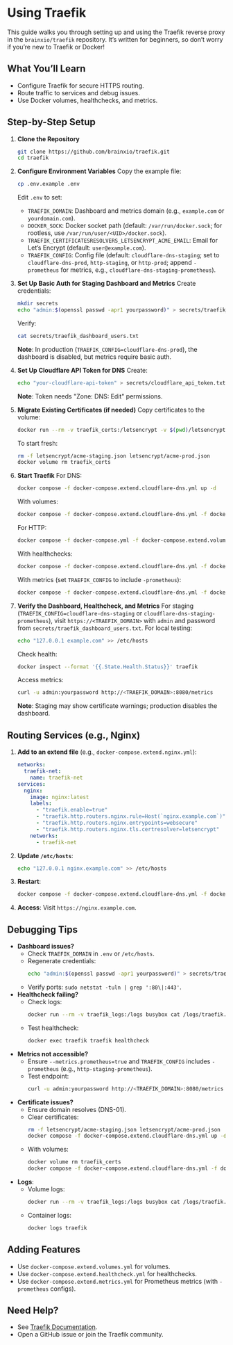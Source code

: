 # Using Traefik

This guide walks you through setting up and using the Traefik reverse proxy in the `brainxio/traefik` repository. It’s written for beginners, so don’t worry if you’re new to Traefik or Docker!

## What You’ll Learn
- Configure Traefik for secure HTTPS routing.
- Route traffic to services and debug issues.
- Use Docker volumes, healthchecks, and metrics.

## Step-by-Step Setup

1. **Clone the Repository**
   ```bash
   git clone https://github.com/brainxio/traefik.git
   cd traefik
   ```

2. **Configure Environment Variables**
   Copy the example file:
   ```bash
   cp .env.example .env
   ```
   Edit `.env` to set:
   - `TRAEFIK_DOMAIN`: Dashboard and metrics domain (e.g., `example.com` or `yourdomain.com`).
   - `DOCKER_SOCK`: Docker socket path (default: `/var/run/docker.sock`; for rootless, use `/var/run/user/<UID>/docker.sock`).
   - `TRAEFIK_CERTIFICATESRESOLVERS_LETSENCRYPT_ACME_EMAIL`: Email for Let’s Encrypt (default: `user@example.com`).
   - `TRAEFIK_CONFIG`: Config file (default: `cloudflare-dns-staging`; set to `cloudflare-dns-prod`, `http-staging`, or `http-prod`; append `-prometheus` for metrics, e.g., `cloudflare-dns-staging-prometheus`).

3. **Set Up Basic Auth for Staging Dashboard and Metrics**
   Create credentials:
   ```bash
   mkdir secrets
   echo "admin:$(openssl passwd -apr1 yourpassword)" > secrets/traefik_dashboard_users.txt
   ```
   Verify:
   ```bash
   cat secrets/traefik_dashboard_users.txt
   ```
   **Note**: In production (`TRAEFIK_CONFIG=cloudflare-dns-prod`), the dashboard is disabled, but metrics require basic auth.

4. **Set Up Cloudflare API Token for DNS**
   Create:
   ```bash
   echo "your-cloudflare-api-token" > secrets/cloudflare_api_token.txt
   ```
   **Note**: Token needs "Zone: DNS: Edit" permissions.

5. **Migrate Existing Certificates (if needed)**
   Copy certificates to the volume:
   ```bash
   docker run --rm -v traefik_certs:/letsencrypt -v $(pwd)/letsencrypt:/source busybox cp /source/*.json /letsencrypt
   ```
   To start fresh:
   ```bash
   rm -f letsencrypt/acme-staging.json letsencrypt/acme-prod.json
   docker volume rm traefik_certs
   ```

6. **Start Traefik**
   For DNS:
   ```bash
   docker compose -f docker-compose.extend.cloudflare-dns.yml up -d
   ```
   With volumes:
   ```bash
   docker compose -f docker-compose.extend.cloudflare-dns.yml -f docker-compose.extend.volumes.yml up -d
   ```
   For HTTP:
   ```bash
   docker compose -f docker-compose.yml -f docker-compose.extend.volumes.yml up -d
   ```
   With healthchecks:
   ```bash
   docker compose -f docker-compose.extend.cloudflare-dns.yml -f docker-compose.extend.volumes.yml -f docker-compose.extend.healthcheck.yml up -d
   ```
   With metrics (set `TRAEFIK_CONFIG` to include `-prometheus`):
   ```bash
   docker compose -f docker-compose.extend.cloudflare-dns.yml -f docker-compose.extend.volumes.yml -f docker-compose.extend.healthcheck.yml -f docker-compose.extend.metrics.yml up -d
   ```

7. **Verify the Dashboard, Healthcheck, and Metrics**
   For staging (`TRAEFIK_CONFIG=cloudflare-dns-staging` or `cloudflare-dns-staging-prometheus`), visit `https://<TRAEFIK_DOMAIN>` with `admin` and password from `secrets/traefik_dashboard_users.txt`. For local testing:
   ```bash
   echo "127.0.0.1 example.com" >> /etc/hosts
   ```
   Check health:
   ```bash
   docker inspect --format '{{.State.Health.Status}}' traefik
   ```
   Access metrics:
   ```bash
   curl -u admin:yourpassword http://<TRAEFIK_DOMAIN>:8080/metrics
   ```
   **Note**: Staging may show certificate warnings; production disables the dashboard.

## Routing Services (e.g., Nginx)
1. **Add to an extend file** (e.g., `docker-compose.extend.nginx.yml`):
   ```yaml
   networks:
     traefik-net:
       name: traefik-net
   services:
     nginx:
       image: nginx:latest
       labels:
         - "traefik.enable=true"
         - "traefik.http.routers.nginx.rule=Host(`nginx.example.com`)"
         - "traefik.http.routers.nginx.entrypoints=websecure"
         - "traefik.http.routers.nginx.tls.certresolver=letsencrypt"
       networks:
         - traefik-net
   ```

2. **Update `/etc/hosts`**:
   ```bash
   echo "127.0.0.1 nginx.example.com" >> /etc/hosts
   ```

3. **Restart**:
   ```bash
   docker compose -f docker-compose.extend.cloudflare-dns.yml -f docker-compose.extend.nginx.yml up -d
   ```

4. **Access**: Visit `https://nginx.example.com`.

## Debugging Tips
- **Dashboard issues?**
  - Check `TRAEFIK_DOMAIN` in `.env` or `/etc/hosts`.
  - Regenerate credentials:
    ```bash
    echo "admin:$(openssl passwd -apr1 yourpassword)" > secrets/traefik_dashboard_users.txt
    ```
  - Verify ports: `sudo netstat -tuln | grep ':80\|:443'`.
- **Healthcheck failing?**
  - Check logs:
    ```bash
    docker run --rm -v traefik_logs:/logs busybox cat /logs/traefik.log
    ```
  - Test healthcheck:
    ```bash
    docker exec traefik traefik healthcheck
    ```
- **Metrics not accessible?**
  - Ensure `--metrics.prometheus=true` and `TRAEFIK_CONFIG` includes `-prometheus` (e.g., `http-staging-prometheus`).
  - Test endpoint:
    ```bash
    curl -u admin:yourpassword http://<TRAEFIK_DOMAIN>:8080/metrics
    ```
- **Certificate issues?**
  - Ensure domain resolves (DNS-01).
  - Clear certificates:
    ```bash
    rm -f letsencrypt/acme-staging.json letsencrypt/acme-prod.json
    docker compose -f docker-compose.extend.cloudflare-dns.yml up -d
    ```
  - With volumes:
    ```bash
    docker volume rm traefik_certs
    docker compose -f docker-compose.extend.cloudflare-dns.yml -f docker-compose.extend.volumes.yml up -d
    ```
- **Logs**:
  - Volume logs:
    ```bash
    docker run --rm -v traefik_logs:/logs busybox cat /logs/traefik.log
    ```
  - Container logs:
    ```bash
    docker logs traefik
    ```

## Adding Features
- Use `docker-compose.extend.volumes.yml` for volumes.
- Use `docker-compose.extend.healthcheck.yml` for healthchecks.
- Use `docker-compose.extend.metrics.yml` for Prometheus metrics (with `-prometheus` configs).

## Need Help?
- See [Traefik Documentation](https://doc.traefik.io/traefik/).
- Open a GitHub issue or join the Traefik community.